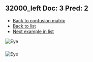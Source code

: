 ## 32000_left Doc: 3 Pred: 2
- [Back to confusion matrix](https://github.com/juliandewit/kaggle_retinopathy/blob/master/matrix.md)
- [Back to list](https://github.com/juliandewit/kaggle_retinopathy/blob/master/lists/32/list.md)
- [Next example in list](https://github.com/juliandewit/kaggle_retinopathy/blob/master/lists/32/32/32242_left.md)

![Eye](https://retinopaty.blob.core.windows.net/size1024/32000_left_3.jpeg)

### 

![Eye]()
